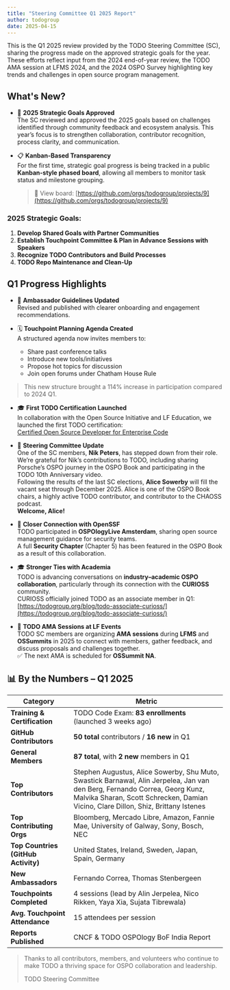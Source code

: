 ```yaml
---
title: "Steering Committee Q1 2025 Report"
author: todogroup
date: 2025-04-15
---
```


This is the Q1 2025 review provided by the TODO Steering Committee (SC), sharing the progress made on the approved strategic goals for the year. 
These efforts reflect input from the 2024 end-of-year review, the TODO AMA session at LFMS 2024, and the 2024 OSPO Survey highlighting key trends 
and challenges in open source program management.

## What's New?

- 🎯 **2025 Strategic Goals Approved**  
  The SC reviewed and approved the 2025 goals based on challenges identified through community feedback and ecosystem analysis. This year’s focus
  is to strengthen collaboration, contributor recognition, process clarity, and communication.

- 📋 **Kanban-Based Transparency**  
  For the first time, strategic goal progress is being tracked in a public **Kanban-style phased board**, allowing all members to monitor task status and milestone grouping.  

  > 🔗 View board: [https://github.com/orgs/todogroup/projects/9](https://github.com/orgs/todogroup/projects/9)

### 2025 Strategic Goals:

1. **Develop Shared Goals with Partner Communities**  
2. **Establish Touchpoint Committee & Plan in Advance Sessions with Speakers**  
3. **Recognize TODO Contributors and Build Processes**  
4. **TODO Repo Maintenance and Clean-Up**  

## Q1 Progress Highlights

- 📘 **Ambassador Guidelines Updated**  
  Revised and published with clearer onboarding and engagement recommendations.

- 🗓️ **Touchpoint Planning Agenda Created**  
  A structured agenda now invites members to:
  - Share past conference talks  
  - Introduce new tools/initiatives  
  - Propose hot topics for discussion  
  - Join open forums under Chatham House Rule  

> This new structure brought a 114% increase in participation compared to 2024 Q1.

- 🎓 **First TODO Certification Launched**  
  In collaboration with the Open Source Initiative and LF Education, we launched the first TODO certification:  
  [Certified Open Source Developer for Enterprise Code](https://training.linuxfoundation.org/certification/certified-open-source-developer-for-enterprise-code/)

- 🔄 **Steering Committee Update**  
  One of the SC members, **Nik Peters**, has stepped down from their role. We’re grateful for Nik’s contributions to TODO, including sharing Porsche’s OSPO journey in the OSPO Book and participating in the TODO 10th Anniversary video.  
  Following the results of the last SC elections, **Alice Sowerby** will fill the vacant seat through December 2025. Alice is one of the OSPO Book chairs, a highly active TODO contributor, and contributor to the CHAOSS podcast.  
  **Welcome, Alice!**

- 🔐 **Closer Connection with OpenSSF**  
  TODO participated in **OSPOlogyLive Amsterdam**, sharing open source management guidance for security teams.  
  A full **Security Chapter** (Chapter 5) has been featured in the OSPO Book as a result of this collaboration.

- 🎓 **Stronger Ties with Academia**  
  TODO is advancing conversations on **industry–academic OSPO collaboration**, particularly through its connection with the **CURIOSS** community.  
  CURIOSS officially joined TODO as an associate member in Q1:  
  [https://todogroup.org/blog/todo-associate-curioss/](https://todogroup.org/blog/todo-associate-curioss/)

- 💬 **TODO AMA Sessions at LF Events**  
  TODO SC members are organizing **AMA sessions** during **LFMS** and **OSSummits** in 2025 to connect with members, gather feedback, and discuss proposals and challenges together.  
  ✅ The next AMA is scheduled for **OSSummit NA**.

## 📊 By the Numbers – Q1 2025

| Category                            | Metric                                                                 |
|-------------------------------------|------------------------------------------------------------------------|
| **Training & Certification**        | TODO Code Exam: **83 enrollments** (launched 3 weeks ago)              |
| **GitHub Contributors**             | **50 total** contributors / **16 new** in Q1                           |
| **General Members**                 | **87 total**, with **2 new** members in Q1                             |
| **Top Contributors**                | Stephen Augustus, Alice Sowerby, Shu Muto, Swastick Barnawal, Alin Jerpelea, Jan van den Berg, Fernando Correa, Georg Kunz, Malvika Sharan, Scott Schrecken, Damian Vicino, Clare Dillon, Shiz, Brittany Istenes |
| **Top Contributing Orgs**          | Bloomberg, Mercado Libre, Amazon, Fannie Mae, University of Galway, Sony, Bosch, NEC |
| **Top Countries (GitHub Activity)**| United States, Ireland, Sweden, Japan, Spain, Germany                  |
| **New Ambassadors**                 | Fernando Correa, Thomas Stenbergeen                                    |
| **Touchpoints Completed**          | 4 sessions (lead by Alin Jerpelea, Nico Rikken, Yaya Xia, Sujata Tibrewala) |
| **Avg. Touchpoint Attendance**     | 15 attendees per session                                           |
| **Reports Published**              | CNCF & TODO OSPOlogy BoF India Report                                        |

>Thanks to all contributors, members, and volunteers who continue to make TODO a thriving space for OSPO collaboration and leadership.
>
>TODO Steering Committee
